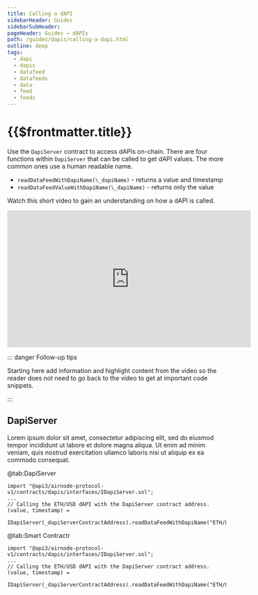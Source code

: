 ```yaml
---
title: Calling a dAPI
sidebarHeader: Guides
sidebarSubHeader:
pageHeader: Guides → dAPIs
path: /guides/dapis/calling-a-dapi.html
outline: deep
tags:
  - dapi
  - dapis
  - datafeed
  - datafeeds
  - data
  - feed
  - feeds
---
```


<PageHeader/>

# {{$frontmatter.title}}

Use the `DapiServer` contract to access dAPIs on-chain. There are four functions
within `DapiServer` that can be called to get dAPI values. The more common ones
use a human readable name.

- `readDataFeedWithDapiName(\_dapiName)` - returns a value and timestamp
- `readDataFeedValueWithDapiName(\_dapiName)` - returns only the value

Watch this short video to gain an understanding on how a dAPI is called.

<iframe width="560" height="315" src="https://www.youtube.com/embed/edI2upnMsA0" title="YouTube video player" frameborder="0" allow="accelerometer; autoplay; clipboard-write; encrypted-media; gyroscope; picture-in-picture" allowfullscreen></iframe>

::: danger Follow-up tips

Starting here add information and highlight content from the video so the reader
does not need to go back to the video to get at important code snippets.

:::

## DapiServer

Lorem ipsum dolor sit amet, consectetur adipiscing elit, sed do eiusmod tempor
incididunt ut labore et dolore magna aliqua. Ut enim ad minim veniam, quis
nostrud exercitation ullamco laboris nisi ut aliquip ex ea commodo consequat.

<Tabs>

@tab:DapiServer

```solidity
import "@api3/airnode-protocol-v1/contracts/dapis/interfaces/IDapiServer.sol";
...
// Calling the ETH/USD dAPI with the DapiServer contract address.
(value, timestamp) =
  IDapiServer(_dapiServerContractAddress).readDataFeedWithDapiName("ETH/USD");
```

@tab:Smart Contractr

```solidity
import "@api3/airnode-protocol-v1/contracts/dapis/interfaces/IDapiServer.sol";
...
// Calling the ETH/USD dAPI with the DapiServer contract address.
(value, timestamp) =
  IDapiServer(_dapiServerContractAddress).readDataFeedWithDapiName("ETH/USD");
```

</Tabs>

